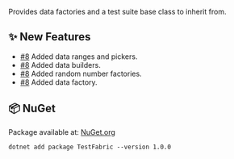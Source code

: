Provides data factories and a test suite base class to inherit from.

## ✨ New Features

- [#8](https://github.com/zhofre/test-fabric/issues/8) Added data ranges and pickers.
- [#8](https://github.com/zhofre/test-fabric/issues/8) Added data builders.
- [#8](https://github.com/zhofre/test-fabric/issues/8) Added random number factories.
- [#8](https://github.com/zhofre/test-fabric/issues/8) Added data factory.

## 📦 NuGet

Package available at: [NuGet.org](https://www.nuget.org/packages/TestFabric)

```
dotnet add package TestFabric --version 1.0.0
```
